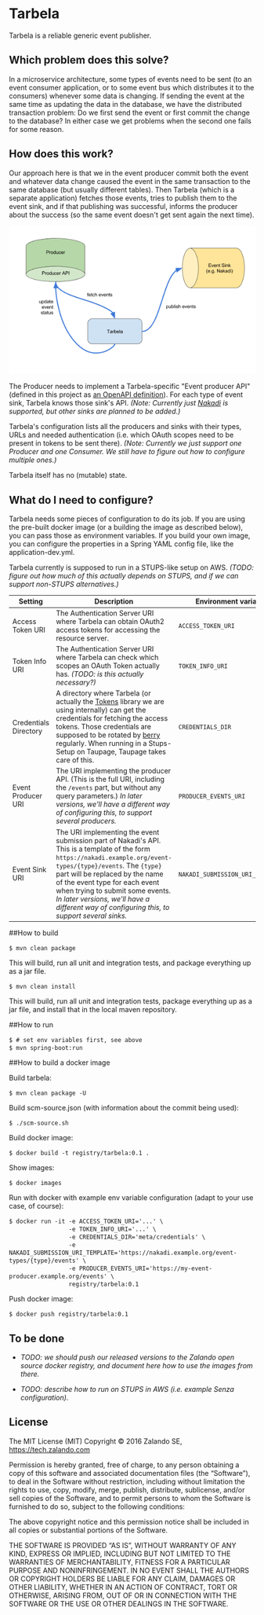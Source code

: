 # Tarbela

Tarbela is a reliable generic event publisher.

## Which problem does this solve?

In a microservice architecture, some types of events need to be sent (to an event consumer application, or to some event bus which distributes it to the consumers) whenever some data is changing. If sending the event at the same time as updating the data in the database, we have the distributed transaction problem: Do we first send the event or first commit the change to the database? In either case we get problems when the second one fails for some reason.

## How does this work?

Our approach here is that we in the event producer commit both the event and whatever data change caused the event in the same transaction to the same database (but usually different tables). Then Tarbela (which is a separate application) fetches those events, tries to publish them to the event sink, and if that publishing was successful, informs the producer about the success (so the same event doesn't get sent again the next time).

![](docs/tarbela-architecture-overview.png)

The Producer needs to implement a Tarbela-specific "Event producer API" (defined in this project as [an OpenAPI definition](src/main/resources/api/event-producer-api.yaml)).
For each type of event sink, Tarbela knows those sink's API. *(Note: Currently just [Nakadi](https://github.com/zalando/nakadi) is supported, but other sinks are planned to be added.)*

Tarbela's configuration lists all the producers and sinks with their types, URLs and needed authentication (i.e. which OAuth scopes need to be present in tokens to be sent there). *(Note: Currently we just support one Producer and one Consumer. We still have to figure out how to configure multiple ones.)*

Tarbela itself has no (mutable) state.


## What do I need to configure?

Tarbela needs some pieces of configuration to do its job. If you are using the pre-built docker image (or a building the image as described below), you can pass those as environment variables. If you build your own image, you can configure the properties in a Spring YAML config file, like the application-dev.yml.

Tarbela currently is supposed to run in a STUPS-like setup on AWS. *(TODO: figure out how much of this actually depends on STUPS, and if we can support non-STUPS alternatives.)*

Setting | Description | Environment variable | Spring property |
--------|----------------------|-----------------|-------------
Access Token URI | The Authentication Server URI where Tarbela can obtain OAuth2 access tokens for accessing the resource server. | `ACCESS_TOKEN_URI` | tokens.accessTokenUri
Token Info URI | The Authentication Server URI where Tarbela can check which scopes an OAuth Token actually has. *(TODO: is this actually necessary?)* | `TOKEN_INFO_URI` | tokens.tokenInfoUri
Credentials Directory | A directory where Tarbela (or actually the [Tokens](https://github.com/zalando-stups/tokens) library we are using internally) can get the credentials for fetching the access tokens. Those credentials are supposed to be rotated by [berry](https://github.com/zalando-stups/berry) regularly. When running in a Stups-Setup on Taupage, Taupage takes care of this. | `CREDENTIALS_DIR` | tokens.credentialsDirectory
Event Producer URI | The URI implementing the producer API. (This is the full URI, including the `/events` part, but without any query parameters.) *In later versions, we'll have a different way of configuring this, to support several producers.* | `PRODUCER_EVENTS_URI` | producer.events.uri
Event Sink URI | The URI implementing the event submission part of Nakadi's API. This is a template of the form `https://nakadi.example.org/event-types/{type}/events`. The `{type}` part will be replaced by the name of the event type for each event when trying to submit some events. *In later versions, we'll have a different way of configuring this, to support several sinks.* | `NAKADI_SUBMISSION_URI_TEMPLATE` | nakadi.submission.uriTemplate



##How to build

    $ mvn clean package
    
This will build, run all unit and integration tests, and package everything up as a jar file.

    $ mvn clean install
    
This will build, run all unit and integration tests, package everything up as a jar file, and install that in the local maven repository.

##How to run

    $ # set env variables first, see above
    $ mvn spring-boot:run 

##How to build a docker image

Build tarbela:

    $ mvn clean package -U

Build scm-source.json (with information about the commit being used):

    $ ./scm-source.sh

Build docker image:

    $ docker build -t registry/tarbela:0.1 .

Show images:

    $ docker images

Run with docker with example env variable configuration (adapt to your use case, of course):

    $ docker run -it -e ACCESS_TOKEN_URI='...' \
                     -e TOKEN_INFO_URI='...' \
                     -e CREDENTIALS_DIR='meta/credentials' \
                     -e NAKADI_SUBMISSION_URI_TEMPLATE='https://nakadi.example.org/event-types/{type}/events' \
                     -e PRODUCER_EVENTS_URI='https://my-event-producer.example.org/events' \
                     registry/tarbela:0.1

Push docker image:

    $ docker push registry/tarbela:0.1


## To be done

* *TODO: we should push our released versions to the Zalando open source docker registry, and document here how to use the images from there.*

* *TODO: describe how to run on STUPS in AWS (i.e. example Senza configuration).*

## License

The MIT License (MIT)
Copyright © 2016 Zalando SE, https://tech.zalando.com

Permission is hereby granted, free of charge, to any person obtaining a copy of this software and associated documentation files (the “Software”), to deal in the Software without restriction, including without limitation the rights to use, copy, modify, merge, publish, distribute, sublicense, and/or sell copies of the Software, and to permit persons to whom the Software is furnished to do so, subject to the following conditions:

The above copyright notice and this permission notice shall be included in all copies or substantial portions of the Software.

THE SOFTWARE IS PROVIDED “AS IS”, WITHOUT WARRANTY OF ANY KIND, EXPRESS OR IMPLIED, INCLUDING BUT NOT LIMITED TO THE WARRANTIES OF MERCHANTABILITY, FITNESS FOR A PARTICULAR PURPOSE AND NONINFRINGEMENT. IN NO EVENT SHALL THE AUTHORS OR COPYRIGHT HOLDERS BE LIABLE FOR ANY CLAIM, DAMAGES OR OTHER LIABILITY, WHETHER IN AN ACTION OF CONTRACT, TORT OR OTHERWISE, ARISING FROM, OUT OF OR IN CONNECTION WITH THE SOFTWARE OR THE USE OR OTHER DEALINGS IN THE SOFTWARE.

